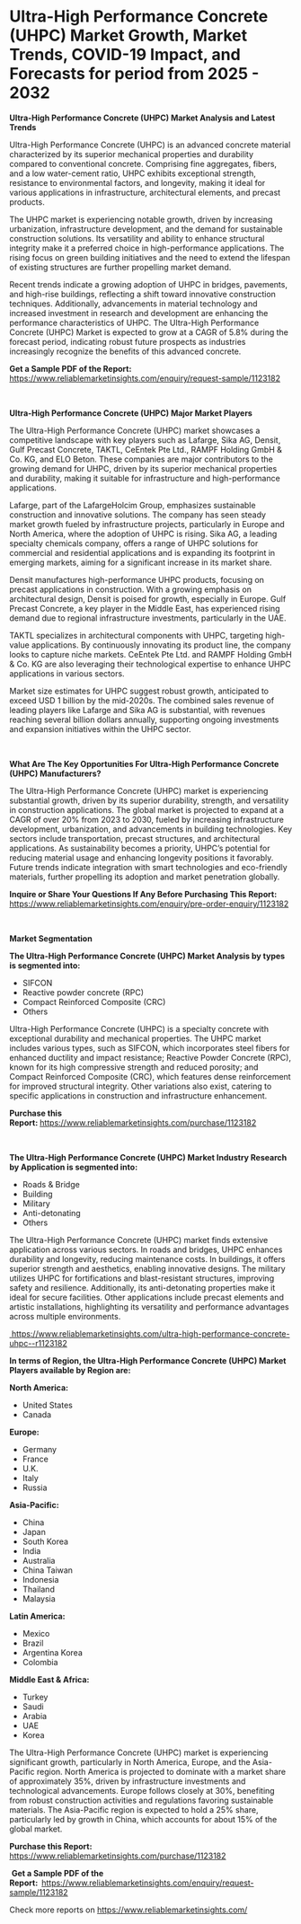 <p><h1>Ultra-High Performance Concrete (UHPC) Market Growth, Market Trends, COVID-19 Impact, and Forecasts for period from 2025 - 2032</h1></p><p><strong>Ultra-High Performance Concrete (UHPC) Market Analysis and Latest Trends</strong></p>
<p><p>Ultra-High Performance Concrete (UHPC) is an advanced concrete material characterized by its superior mechanical properties and durability compared to conventional concrete. Comprising fine aggregates, fibers, and a low water-cement ratio, UHPC exhibits exceptional strength, resistance to environmental factors, and longevity, making it ideal for various applications in infrastructure, architectural elements, and precast products.</p><p>The UHPC market is experiencing notable growth, driven by increasing urbanization, infrastructure development, and the demand for sustainable construction solutions. Its versatility and ability to enhance structural integrity make it a preferred choice in high-performance applications. The rising focus on green building initiatives and the need to extend the lifespan of existing structures are further propelling market demand.</p><p>Recent trends indicate a growing adoption of UHPC in bridges, pavements, and high-rise buildings, reflecting a shift toward innovative construction techniques. Additionally, advancements in material technology and increased investment in research and development are enhancing the performance characteristics of UHPC. The Ultra-High Performance Concrete (UHPC) Market is expected to grow at a CAGR of 5.8% during the forecast period, indicating robust future prospects as industries increasingly recognize the benefits of this advanced concrete.</p></p>
<p><strong>Get a Sample PDF of the Report:&nbsp;</strong> <a href="https://www.reliablemarketinsights.com/enquiry/request-sample/1123182?utm_campaign=2010&utm_medium=2&utm_source=Github&utm_content=ia&utm_term=05022025&utm_id=ultra-high-performance-concrete-uhpc">https://www.reliablemarketinsights.com/enquiry/request-sample/1123182</a></p>
<p>&nbsp;</p>
<p><strong>Ultra-High Performance Concrete (UHPC) Major Market Players</strong></p>
<p><p>The Ultra-High Performance Concrete (UHPC) market showcases a competitive landscape with key players such as Lafarge, Sika AG, Densit, Gulf Precast Concrete, TAKTL, CeEntek Pte Ltd., RAMPF Holding GmbH & Co. KG, and ELO Beton. These companies are major contributors to the growing demand for UHPC, driven by its superior mechanical properties and durability, making it suitable for infrastructure and high-performance applications.</p><p>Lafarge, part of the LafargeHolcim Group, emphasizes sustainable construction and innovative solutions. The company has seen steady market growth fueled by infrastructure projects, particularly in Europe and North America, where the adoption of UHPC is rising. Sika AG, a leading specialty chemicals company, offers a range of UHPC solutions for commercial and residential applications and is expanding its footprint in emerging markets, aiming for a significant increase in its market share.</p><p>Densit manufactures high-performance UHPC products, focusing on precast applications in construction. With a growing emphasis on architectural design, Densit is poised for growth, especially in Europe. Gulf Precast Concrete, a key player in the Middle East, has experienced rising demand due to regional infrastructure investments, particularly in the UAE.</p><p>TAKTL specializes in architectural components with UHPC, targeting high-value applications. By continuously innovating its product line, the company looks to capture niche markets. CeEntek Pte Ltd. and RAMPF Holding GmbH & Co. KG are also leveraging their technological expertise to enhance UHPC applications in various sectors.</p><p>Market size estimates for UHPC suggest robust growth, anticipated to exceed USD 1 billion by the mid-2020s. The combined sales revenue of leading players like Lafarge and Sika AG is substantial, with revenues reaching several billion dollars annually, supporting ongoing investments and expansion initiatives within the UHPC sector.</p></p>
<p>&nbsp;</p>
<p><strong>What Are The Key Opportunities For Ultra-High Performance Concrete (UHPC) Manufacturers?</strong></p>
<p><p>The Ultra-High Performance Concrete (UHPC) market is experiencing substantial growth, driven by its superior durability, strength, and versatility in construction applications. The global market is projected to expand at a CAGR of over 20% from 2023 to 2030, fueled by increasing infrastructure development, urbanization, and advancements in building technologies. Key sectors include transportation, precast structures, and architectural applications. As sustainability becomes a priority, UHPC’s potential for reducing material usage and enhancing longevity positions it favorably. Future trends indicate integration with smart technologies and eco-friendly materials, further propelling its adoption and market penetration globally.</p></p>
<p><strong>Inquire or Share Your Questions If Any Before Purchasing This Report:</strong> <a href="https://www.reliablemarketinsights.com/enquiry/pre-order-enquiry/1123182?utm_campaign=2010&utm_medium=2&utm_source=Github&utm_content=ia&utm_term=05022025&utm_id=ultra-high-performance-concrete-uhpc">https://www.reliablemarketinsights.com/enquiry/pre-order-enquiry/1123182</a></p>
<p>&nbsp;</p>
<p><strong>Market Segmentation</strong></p>
<p><strong>The Ultra-High Performance Concrete (UHPC) Market Analysis by types is segmented into:</strong></p>
<p><ul><li>SIFCON</li><li>Reactive powder concrete (RPC)</li><li>Compact Reinforced Composite (CRC)</li><li>Others</li></ul></p>
<p><p>Ultra-High Performance Concrete (UHPC) is a specialty concrete with exceptional durability and mechanical properties. The UHPC market includes various types, such as SIFCON, which incorporates steel fibers for enhanced ductility and impact resistance; Reactive Powder Concrete (RPC), known for its high compressive strength and reduced porosity; and Compact Reinforced Composite (CRC), which features dense reinforcement for improved structural integrity. Other variations also exist, catering to specific applications in construction and infrastructure enhancement.</p></p>
<p><strong>Purchase this Report:&nbsp;</strong><a href="https://www.reliablemarketinsights.com/purchase/1123182?utm_campaign=2010&utm_medium=2&utm_source=Github&utm_content=ia&utm_term=05022025&utm_id=ultra-high-performance-concrete-uhpc">https://www.reliablemarketinsights.com/purchase/1123182</a></p>
<p>&nbsp;</p>
<p><strong>The Ultra-High Performance Concrete (UHPC) Market Industry Research by Application is segmented into:</strong></p>
<p><ul><li>Roads & Bridge</li><li>Building</li><li>Military</li><li>Anti-detonating</li><li>Others</li></ul></p>
<p><p>The Ultra-High Performance Concrete (UHPC) market finds extensive application across various sectors. In roads and bridges, UHPC enhances durability and longevity, reducing maintenance costs. In buildings, it offers superior strength and aesthetics, enabling innovative designs. The military utilizes UHPC for fortifications and blast-resistant structures, improving safety and resilience. Additionally, its anti-detonating properties make it ideal for secure facilities. Other applications include precast elements and artistic installations, highlighting its versatility and performance advantages across multiple environments.</p></p>
<p><a href="https://www.reliablemarketinsights.com/ultra-high-performance-concrete-uhpc--r1123182?utm_campaign=2010&utm_medium=2&utm_source=Github&utm_content=ia&utm_term=05022025&utm_id=ultra-high-performance-concrete-uhpc">&nbsp;https://www.reliablemarketinsights.com/ultra-high-performance-concrete-uhpc--r1123182</a></p>
<p><strong>In terms of Region, the Ultra-High Performance Concrete (UHPC) Market Players available by Region are:</strong></p>
<p>
    <p> <strong> North America: </strong>
        <ul>
            <li>United States</li>
            <li>Canada</li>
        </ul>
        </p> 
    <p> <strong> Europe: </strong>
        <ul>
            <li>Germany</li>
            <li>France</li>
            <li>U.K.</li>
            <li>Italy</li>
            <li>Russia</li>
        </ul>
        </p> 
    <p> <strong> Asia-Pacific: </strong>
        <ul>
            <li>China</li>
            <li>Japan</li>
            <li>South Korea</li>
            <li>India</li>
            <li>Australia</li>
            <li>China Taiwan</li>
            <li>Indonesia</li>
            <li>Thailand</li>
            <li>Malaysia</li>
        </ul>
        </p> 
    <p> <strong> Latin America: </strong>
        <ul>
            <li>Mexico</li>
            <li>Brazil</li>
            <li>Argentina Korea</li>
            <li>Colombia</li>
        </ul>
        </p> 
    <p> <strong> Middle East & Africa: </strong>
        <ul>
            <li>Turkey</li>
            <li>Saudi</li>
            <li>Arabia</li>
            <li>UAE</li>
            <li>Korea</li>
        </ul>
    </p>
    </p>
<p><p>The Ultra-High Performance Concrete (UHPC) market is experiencing significant growth, particularly in North America, Europe, and the Asia-Pacific region. North America is projected to dominate with a market share of approximately 35%, driven by infrastructure investments and technological advancements. Europe follows closely at 30%, benefiting from robust construction activities and regulations favoring sustainable materials. The Asia-Pacific region is expected to hold a 25% share, particularly led by growth in China, which accounts for about 15% of the global market.</p></p>
<p><strong>Purchase this Report: </strong><a href="https://www.reliablemarketinsights.com/purchase/1123182?utm_campaign=2010&utm_medium=2&utm_source=Github&utm_content=ia&utm_term=05022025&utm_id=ultra-high-performance-concrete-uhpc">https://www.reliablemarketinsights.com/purchase/1123182</a></p>
<p>&nbsp;<strong>Get a Sample PDF of the Report:&nbsp;&nbsp;</strong><a href="https://www.reliablemarketinsights.com/enquiry/request-sample/1123182?utm_campaign=2010&utm_medium=2&utm_source=Github&utm_content=ia&utm_term=05022025&utm_id=ultra-high-performance-concrete-uhpc">https://www.reliablemarketinsights.com/enquiry/request-sample/1123182</a></p>
<p><strong></strong></p>
<p>Check more reports on <a href="https://www.reliablemarketinsights.com/?utm_campaign=2010&utm_medium=2&utm_source=Github&utm_content=ia&utm_term=05022025&utm_id=ultra-high-performance-concrete-uhpc">https://www.reliablemarketinsights.com/</a></p>